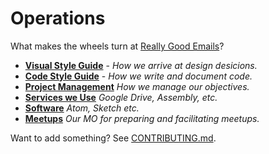 Operations
======

What makes the wheels turn at [Really Good Emails][really-good-emails]?

* **[Visual Style Guide](/style/visual)** - _How we arrive at design desicions._
* **[Code Style Guide](/style/code)** - _How we write and document code._
* **[Project Management](/project_management)** _How we manage our objectives._
* **[Services we Use](/services)** _Google Drive, Assembly, etc._
* **[Software](/software)** _Atom, Sketch etc._
* **[Meetups](/meetups)** _Our MO for preparing and facilitating meetups._

Want to add something? See [CONTRIBUTING.md](/CONTRIBUTING.md).

[really-good-emails]: http://really-good-emails.com

